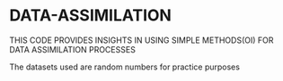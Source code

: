 # DATA-ASSIMILATION
THIS CODE PROVIDES INSIGHTS IN USING SIMPLE METHODS(OI) FOR DATA ASSIMILATION PROCESSES


The datasets used are random numbers for practice purposes
